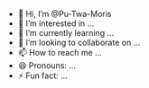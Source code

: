 - 👋 Hi, I’m @Pu-Twa-Moris
- 👀 I’m interested in ...
- 🌱 I’m currently learning ...
- 💞️ I’m looking to collaborate on ...
- 📫 How to reach me ...
- 😄 Pronouns: ...
- ⚡ Fun fact: ...

<!---
Pu-Twa-Moris/Pu-Twa-Moris is a ✨ special ✨ repository because its `README.md` (this file) appears on your GitHub profile.
You can click the Preview link to take a look at your changes.
--->
